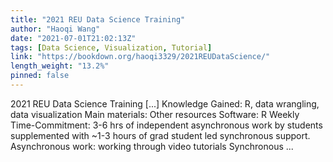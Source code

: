 ```yaml
---
title: "2021 REU Data Science Training"
author: "Haoqi Wang"
date: "2021-07-01T21:02:13Z"
tags: [Data Science, Visualization, Tutorial]
link: "https://bookdown.org/haoqi3329/2021REUDataScience/"
length_weight: "13.2%"
pinned: false
---
```


2021 REU Data Science Training [...] Knowledge Gained: R, data wrangling, data visualization Main materials: Other resources Software: R Weekly Time-Commitment: 3-6 hrs of independent asynchronous work by students supplemented with ~1-3 hours of grad student led synchronous support. Asynchronous work: working through video tutorials Synchronous ...
